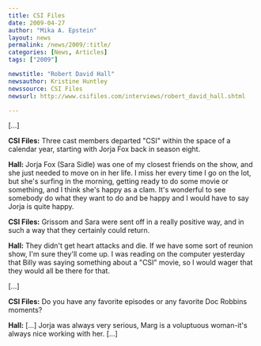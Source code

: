 ```yaml
---
title: CSI Files
date: 2009-04-27
author: "Mika A. Epstein"
layout: news
permalink: /news/2009/:title/
categories: [News, Articles]
tags: ["2009"]

newstitle: "Robert David Hall"
newsauthor: Kristine Huntley
newssource: CSI Files
newsurl: http://www.csifiles.com/interviews/robert_david_hall.shtml  

---
```


[...]

**CSI Files:** Three cast members departed "CSI" within the space of a calendar year, starting with Jorja Fox back in season eight.

**Hall:** Jorja Fox (Sara Sidle) was one of my closest friends on the show, and she just needed to move on in her life. I miss her every time I go on the lot, but she's surfing in the morning, getting ready to do some movie or something, and I think she's happy as a clam. It's wonderful to see somebody do what they want to do and be happy and I would have to say Jorja is quite happy.

**CSI Files:** Grissom and Sara were sent off in a really positive way, and in such a way that they certainly could return.

**Hall:** They didn't get heart attacks and die. If we have some sort of reunion show, I'm sure they'll come up. I was reading on the computer yesterday that Billy was saying something about a "CSI" movie, so I would wager that they would all be there for that. 

[...]

**CSI Files:** Do you have any favorite episodes or any favorite Doc Robbins moments? 

**Hall:** [...] Jorja was always very serious, Marg is a voluptuous woman-it's always nice working with her. [...]

